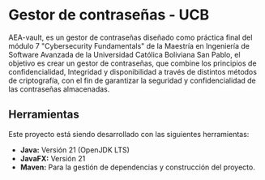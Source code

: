 # Gestor de contraseñas - UCB

AEA-vault, es un gestor de contraseñas diseñado como práctica final del módulo 7 "Cybersecurity Fundamentals" de la Maestría en Ingeniería de Software Avanzada de la Universidad Católica Boliviana San Pablo, el objetivo es crear un gestor de contraseñas, que combine los principios de confidencialidad, Integridad y disponibilidad a través de distintos métodos de criptografía, con el fin de garantizar la seguridad y confidencialidad de las contraseñas almacenadas.

## Herramientas

Este proyecto está siendo desarrollado con las siguientes herramientas:

*   **Java:** Versión 21 (OpenJDK LTS)
*   **JavaFX:** Versión 21
*   **Maven:** Para la gestión de dependencias y construcción del proyecto.
